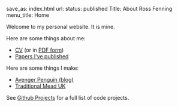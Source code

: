 save_as: index.html
url: 
status: published
Title: About Ross Fenning
menu_title: Home

Welcome to my personal website. It is mine.

Here are some things about me:

* [CV](/cv/) (or in [PDF form](/cv.pdf))
* [Papers I've published](/papers/)

Here are some things I make:

* [Avenger Penguin (blog)](http://avengerpenguin.com/)
* [Traditional Mead UK](http://traditionalmead.uk/)

See [Github Projects](/projects/) for a full list of code projects.

<script type="application/ld+json">
{
  "@context": {
    "foaf": "http://xmlns.com/foaf/0.1/",
    "dcterms": "http://purl.org/dc/terms/",
    "owl": "http://www.w3.org/2002/07/owl#"
  },
  "@id": "http://rossfenning.co.uk/#me",
  "@type":"foaf:Person",
  "owl:sameAs": "http://id.crossref.org/contributor/ross-fenning-16fs0eva8w8vu",
  "foaf:name": "Ross Fenning",
  "foaf:homepage": "https://rossfenning.co.uk/",
  "dcterms:creator": [
    {"@id": "https://avengerpenguin.com/"},
    {"@id": "https://traditionalmead.uk/"},
    {
      "@id": "http://dx.doi.org/10.1007/978-3-662-43745-2_33",
      "owl:sameAs": {
        "@id": "doi:10.1007/978-3-662-43745-2_33"
      }
    }
  ]
}
</script>
